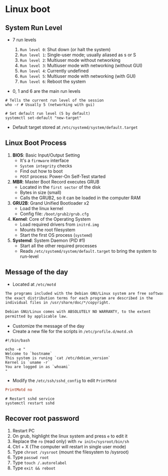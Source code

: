 # Linux boot

## System Run Level

- 7 run levels

  1. `Run level 0`: Shut down (or halt the system)
  1. `Run level 1`: Single-user mode; usually aliased as s or S
  1. `Run level 2`: Multiuser mode without networking
  1. `Run level 3`: Multiuser mode with networking (without GUI)
  1. `Run level 4`: Currently undefined
  1. `Run level 5`: Multiuser mode with networking (with GUI)
  1. `Run level 6`: Reboot the system

- 0, 1 and 6 are the main run levels

```shell
# Tells the current run level of the session
who -r # Usually 5 (networking with gui)
```

```shell
# Set default run level (5 by default)
systemctl set-default "new-target"
```

- Default target stored at `/etc/systemd/system/default.target`

## Linux Boot Process

1. **BIOS**: Basic Input/Output Setting
   - It's a `firmware` interface
   - `System integrity` checks
   - Find out how to boot
   - `POST` process: Power-On Self-Test started
1. **MBR**: Master Boot Record executes GRUB
   - Located in the `first sector` of the disk
   - Bytes in size (small)
   - Calls the GRUB2, so it can be loaded in the computer RAM
1. **GRU2B**: Grand Unified Bootloader x2
   - Load the linux kernel
   - Config file: `/boot/grub2/grub.cfg`
1. **Kernel**: Core of the Operating System
   - Load required drivers from `initrd.img`
   - Mounts the root filesystem
   - Start the first OS process (`systemd`)
1. **Systemd**: System Daemon (PID #1)
   - Start all the other required processes
   - Reads `/etc/systemd/system/default.target` to bring the system to run-level

## Message of the day

- Located at `/etc/motd`

```txt
The programs included with the Debian GNU/Linux system are free software;
the exact distribution terms for each program are described in the
individual files in /usr/share/doc/*/copyright.

Debian GNU/Linux comes with ABSOLUTELY NO WARRANTY, to the extent
permitted by applicable law.
```

- Customize the message of the day
- Create a new file for the scripts in `/etc/profile.d/motd.sh`

```shell
#!/bin/bash

echo -e "
Welcome to `hostname`
This system is runing `cat /etc/debian_version`
Kernel is `uname -r`
You are logged in as `whoami`
"
```

- Modify the `/etc/ssh/sshd_config` to edit `PrintMotd`

```conf
PrintMotd no
```

```shell
# Restart sshd service
systemctl restart sshd
```

## Recover root password

1. Restart PC
1. On grub, highlight the linux system and press `e` to edit it
1. Replace the `ro` (read only) with `rw init=/sysroot/bin/sh`
1. Ctrl + X (The computer will restart in single user mode)
1. Type `chroot /sysroot` (mount the filesystem to /sysroot)
1. Type `passwd root`
1. Type `touch /.autorelabel`
1. Type `exit && reboot`
